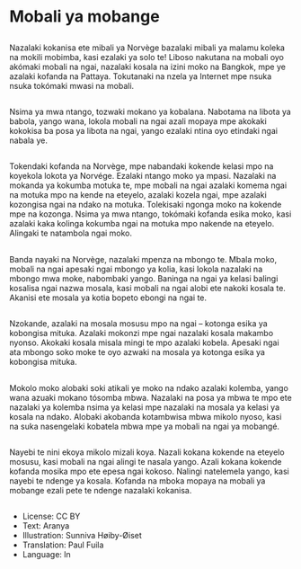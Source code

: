 # Mobali ya mobange

##
Nazalaki kokanisa ete mibali ya Norvège bazalaki mibali ya malamu koleka na mokili mobimba, kasi ezalaki ya solo te! Liboso nakutana na mobali oyo akómaki mobali na ngai, nazalaki kosala na izini moko na Bangkok, mpe ye azalaki kofanda na Pattaya. Tokutanaki na nzela ya Internet mpe nsuka nsuka tokómaki mwasi na mobali.

##
Nsima ya mwa ntango, tozwaki mokano ya kobalana. Nabotama na libota ya babola, yango wana, lokola mobali na ngai azali mopaya mpe akokaki kokokisa ba posa ya libota na ngai, yango ezalaki ntina oyo etindaki ngai nabala ye.

##
Tokendaki kofanda na Norvège, mpe nabandaki kokende kelasi mpo na koyekola lokota ya Norvége. Ezalaki ntango moko ya mpasi. Nazalaki na mokanda ya kokumba motuka te, mpe mobali na ngai azalaki komema ngai na motuka mpo na kende na eteyelo, azalaki kozela ngai, mpe azalaki kozongisa ngai na ndako na motuka. Tolekisaki ngonga moko na kokende mpe na kozonga. Nsima ya mwa ntango, tokómaki kofanda esika moko, kasi azalaki kaka kolinga kokumba ngai na motuka mpo nakende na eteyelo. Alingaki te natambola ngai moko.

##
Banda nayaki na Norvège, nazalaki mpenza na mbongo te. Mbala moko, mobali na ngai apesaki ngai mbongo ya kolia, kasi lokola nazalaki na mbongo mwa moke, nabombaki yango. Baninga na ngai ya kelasi balingi kosalisa ngai nazwa mosala, kasi mobali na ngai alobi ete nakoki kosala te. Akanisi ete mosala ya kotia bopeto ebongi na ngai te.

##
Nzokande, azalaki na mosala mosusu mpo na ngai – kotonga esika ya kobongisa mituka. Azalaki mokonzi mpe ngai nazalaki kosala makambo nyonso. Akokaki kosala misala mingi te mpo azalaki kobela. Apesaki ngai ata mbongo soko moke te oyo azwaki na mosala ya kotonga esika ya kobongisa mituka.

##
Mokolo moko alobaki soki atikali ye moko na ndako azalaki kolemba, yango wana azuaki mokano tósomba mbwa. Nazalaki na posa ya mbwa te mpo ete nazalaki ya kolemba nsima ya kelasi mpe nazalaki na mosala ya kelasi ya kosala na ndako. Alobaki akobanda kotambwisa mbwa mikolo nyoso, kasi na suka nasengelaki kobatela mbwa mpe ya mobali na ngai ya mobangé.

##
Nayebi te nini ekoya mikolo mizali koya. Nazali kokana kokende na eteyelo mosusu, kasi mobali na ngai alingi te nasala yango. Azali kokana kokende kofanda mosika mpo ete epesa ngai kokoso. Nalingi natelemela yango, kasi nayebi te ndenge ya kosala. Kofanda na mboka mopaya na mobali ya mobange ezali pete te ndenge nazalaki kokanisa.

##
* License: CC BY
* Text: Aranya
* Illustration: Sunniva Høiby-Øiset
* Translation: Paul Fuila
* Language: ln
